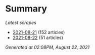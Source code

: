 # Summary
*Latest scrapes*
* [2021-08-21](https://github.com/nuuuwan/news_lk/blob/data/news_lk.2021-08-21.json) (152 articles)
* [2021-08-22](https://github.com/nuuuwan/news_lk/blob/data/news_lk.2021-08-22.json) (51 articles)

*Generated at 02:08PM, August 22, 2021*